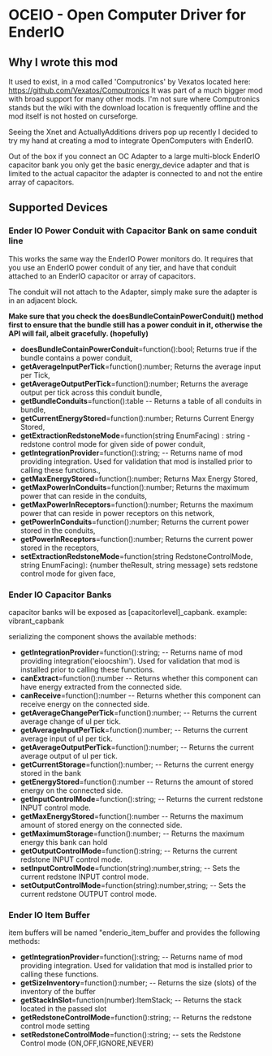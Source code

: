 # OCEIO - Open Computer Driver for EnderIO #

## Why I wrote this mod ##

It used to exist, in a mod called 'Computronics' by Vexatos located here: https://github.com/Vexatos/Computronics
It was part of a much bigger mod with broad support for many other mods.  I'm not sure where Computronics stands but the wiki with the download location 
is frequently offline and the mod itself is not hosted on curseforge.

Seeing the Xnet and ActuallyAdditions drivers pop up recently I decided to try my hand at 
creating a mod to integrate OpenComputers with EnderIO.  

Out of the box if you connect an OC Adapter to a large multi-block EnderIO capacitor bank you only 
get the basic energy_device adapter and that is limited to the actual capacitor the adapter is
connected to and not the entire array of capacitors.

## Supported Devices ##

### Ender IO Power Conduit with Capacitor Bank on same conduit line ###

This works the same way the EnderIO Power monitors do.  It requires that you use an EnderIO power conduit
of any tier, and have that conduit attached to an EnderIO capacitor or array of capacitors.

The conduit will not attach to the Adapter, simply make sure the adapter is in an adjacent block.

**Make sure that you check the doesBundleContainPowerConduit() method first to ensure that the bundle 
still has a power conduit in it, otherwise the API will fail, albeit gracefully. (hopefully)**

-  **doesBundleContainPowerConduit**=function():bool; Returns true if the bundle contains a power conduit,
-  **getAverageInputPerTick**=function():number; Returns the average input per Tick,
-  **getAverageOutputPerTick**=function():number; Returns the average output per tick across this conduit bundle,
-  **getBundleConduits**=function():table -- Returns a table of all conduits in bundle,
-  **getCurrentEnergyStored**=function():number; Returns Current Energy Stored,
-  **getExtractionRedstoneMode**=function(string EnumFacing) : string - redstone control mode for given side of power conduit,
-  **getIntegrationProvider**=function():string;  -- Returns name of mod providing integration. Used for validation that mod is installed prior to calling these functions.,
-  **getMaxEnergyStored**=function():number; Returns Max Energy Stored,
-  **getMaxPowerInConduits**=function():number; Returns the maximum power that can reside in the conduits,
-  **getMaxPowerInReceptors**=function():number; Returns the maximum power that can reside in power receptors on this network,
-  **getPowerInConduits**=function():number; Returns the current power stored in the conduits,
-  **getPowerInReceptors**=function():number; Returns the current power stored in the receptors,
-  **setExtractionRedstoneMode**=function(string RedstoneControlMode, string EnumFacing): {number theResult, string message} sets redstone control mode for given face,


### Ender IO Capacitor Banks ###

capacitor banks will be exposed as [capacitorlevel]_capbank. example:  vibrant_capbank

serializing the component shows the available methods:

 * **getIntegrationProvider**=function():string;  -- Returns name of mod providing integration('eioocshim'). Used for validation that mod is installed prior to calling these functions.
 * **canExtract**=function():number -- Returns whether this component can have energy extracted from the connected side.
 * **canReceive**=function():number -- Returns whether this component can receive energy on the connected side.
 * **getAverageChangePerTick**=function():number;  -- Returns the current average change of uI per tick.
 * **getAverageInputPerTick**=function():number;  -- Returns the current average input of uI per tick.
 * **getAverageOutputPerTick**=function():number;  -- Returns the current average output of uI per tick.
 * **getCurrentStorage**=function():number;  -- Returns the current energy stored in the bank
 * **getEnergyStored**=function():number -- Returns the amount of stored energy on the connected side.
 * **getInputControlMode**=function():string;  -- Returns the current redstone INPUT control mode.
 * **getMaxEnergyStored**=function():number -- Returns the maximum amount of stored energy on the connected side.
 * **getMaximumStorage**=function():number;  -- Returns the maximum energy this bank can hold
 * **getOutputControlMode**=function():string;  -- Returns the current redstone INPUT control mode.
 * **setInputControlMode**=function(string):number,string;  -- Sets the current redstone INPUT control mode.
 * **setOutputControlMode**=function(string):number,string;  -- Sets the current redstone OUTPUT control mode.
 
 ### Ender IO Item Buffer ###
 
 item buffers will be named "enderio_item_buffer and provides the following methods:
 
 * **getIntegrationProvider**=function():string;  -- Returns name of mod providing integration. Used for validation that mod is installed prior to calling these functions.
 * **getSizeInventory**=function():number; -- Returns the size (slots) of the inventory of the buffer
 * **getStackInSlot**=function(number):ItemStack; -- Returns the stack located in the passed slot
 * **getRedstoneControlMode**=function():string; -- Returns the redstone control mode setting
 * **setRedstoneControlMode**=function():string; -- sets the Redstone Control mode (ON,OFF,IGNORE,NEVER)